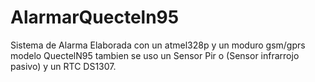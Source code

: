 # AlarmarQuecteln95
Sistema de Alarma Elaborada con un atmel328p y un moduro gsm/gprs modelo QuectelN95 tambien se uso un Sensor Pir o (Sensor infrarrojo pasivo) y un RTC DS1307.
